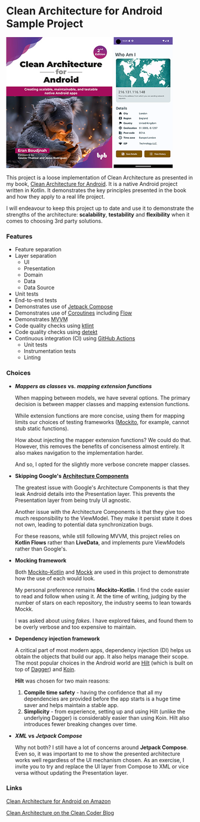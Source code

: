# Clean Architecture for Android Sample Project

[![Clean Architecture for Android](https://github.com/EranBoudjnah/CleanArchitectureForAndroid/blob/readme_assets/readme-assets/book_cover.jpg?raw=true&123 "Clean Architecture for Android")](https://amzn.to/43cUuhb "Clean Architecture for Android")
![Screenshot](https://github.com/EranBoudjnah/CleanArchitectureForAndroid/blob/readme_assets/readme-assets/screenshot_1692005135.png?raw=true&1 "Screenshot")

This project is a loose implementation of Clean Architecture as presented in my book,
[Clean Architecture for Android](
https://amzn.to/43cUuhb). It is a native Android project written in Kotlin. It demonstrates
the key principles presented in the book and how they apply to a real life project.

I will endeavour to keep this project up to date and use it to demonstrate the strengths of the
architecture: **scalability**, **testability** and **flexibility** when it comes to choosing 3rd
party solutions.

### Features

- Feature separation
- Layer separation
    - UI
    - Presentation
    - Domain
    - Data
    - Data Source
- Unit tests
- End-to-end tests
- Demonstrates use of [Jetpack Compose](https://developer.android.com/jetpack/compose)
- Demonstrates use of [Coroutines](https://kotlinlang.org/docs/coroutines-overview.html)
  including [Flow](https://kotlinlang.org/docs/flow.html)
- Demonstrates <abbr title="Model View ViewModel">MVVM</abbr>
- Code quality checks using [ktlint](https://github.com/pinterest/ktlint)
- Code quality checks using [detekt](https://github.com/detekt/detekt)
- Continuous integration (CI) using [GitHub Actions](https://github.com/features/actions)
    - Unit tests
    - Instrumentation tests
    - Linting

### Choices

- ***Mappers as classes*** **vs.** ***mapping extension functions***

  When mapping between models, we have several options. The primary decision is
  between mapper classes and mapping extension functions.

  While extension functions are more concise, using them for mapping limits our choices of
  testing frameworks ([Mockito](
  https://site.mockito.org/), for example, cannot stub static functions).

  How about injecting the mapper extension functions? We could do that. However, this
  removes the benefits of conciseness almost entirely. It also makes navigation to the
  implementation harder.

  And so, I opted for the slightly more verbose concrete mapper classes.

- **Skipping Google's [Architecture Components](
  https://developer.android.com/reference/androidx/lifecycle/package-summary)**

  The greatest issue with Google's Architecture Components is that they leak Android
  details into the Presentation layer. This prevents the Presentation layer from being
  truly UI agnostic.

  Another issue with the Architecture Components is that they give too much responsibility
  to the ViewModel. They make it persist state it does not own, leading to potential data
  synchronization bugs.

  For these reasons, while still following MVVM, this project relies on **Kotlin Flows** rather
  than **LiveData**, and implements pure ViewModels rather than Google's.

- **Mocking framework**

  Both [Mockito-Kotlin](https://github.com/mockito/mockito-kotlin) and [Mockk](
  https://mockk.io/) are used in this project to demonstrate how the use of each would look.

  My personal preference remains **Mockito-Kotlin**. I find the code easier to read and follow
  when using it. At the time of writing, judging by the number of stars on each repository,
  the industry seems to lean towards Mockk.

  I was asked about using *fakes*. I have explored fakes, and found them to be overly verbose
  and too expensive to maintain.

- **Dependency injection framework**

  A critical part of most modern apps, dependency injection (DI) helps us obtain the objects
  that build our app. It also helps manage their scope. The most popular choices in the
  Android world are [Hilt](https://dagger.dev/hilt/) (which is built on top of [Dagger](
  https://dagger.dev/)) and [Koin](https://insert-koin.io/).

  **Hilt** was chosen for two main reasons:
    1. **Compile time safety** - having the confidence that all my dependencies are provided
       before the app starts is a huge time saver and helps maintain a stable app.
    2. **Simplicity** - from experience, setting up and using Hilt (unlike the underlying Dagger)
       is considerably easier than using Koin. Hilt also introduces fewer breaking changes
       over time.

- ***XML*** **vs** ***Jetpack Compose***

  Why not both? I still have a lot of concerns around **Jetpack Compose**. Even so, it was
  important to me to show the presented architecture works well regardless of the UI
  mechanism chosen. As an exercise, I invite you to try and replace the UI layer from Compose
  to XML or vice versa without updating the Presentation layer.

### Links

[Clean Architecture for Android on Amazon](https://amzn.to/43cUuhb "Clean Architecture for Android")

[Clean Architecture on the Clean Coder Blog](https://blog.cleancoder.com/uncle-bob/2012/08/13/the-clean-architecture.html "Clean Architecture")
